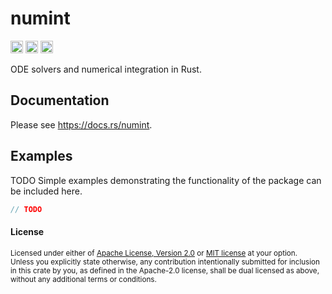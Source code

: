 # numint

[<img alt="github" src="https://img.shields.io/badge/github-tamaskis/numint-8da0cb?style=for-the-badge&labelColor=555555&logo=github" height="20">](https://github.com/tamaskis/numint)
[<img alt="crates.io" src="https://img.shields.io/crates/v/numint.svg?style=for-the-badge&color=fc8d62&logo=rust" height="20">](https://crates.io/crates/numint)
[<img alt="docs.rs" src="https://img.shields.io/badge/docs.rs-numint-66c2a5?style=for-the-badge&labelColor=555555&logo=docs.rs" height="20">](https://docs.rs/numint)

ODE solvers and numerical integration in Rust.

## Documentation

Please see https://docs.rs/numint.

## Examples

TODO Simple examples demonstrating the functionality of the package can be included here.

```rust
// TODO
```

#### License

<sup>
Licensed under either of <a href="LICENSE-APACHE">Apache License, Version 2.0</a> or 
<a href="LICENSE-MIT">MIT license</a> at your option.
</sup>

<br>

<sub>
Unless you explicitly state otherwise, any contribution intentionally submitted for inclusion in
this crate by you, as defined in the Apache-2.0 license, shall be dual licensed as above, without
any additional terms or conditions.
</sub>